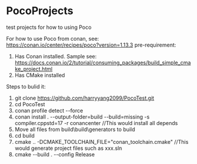 # PocoProjects
test projects for how to using Poco

For how to use Poco from conan, see: https://conan.io/center/recipes/poco?version=1.13.3
pre-requirement:
  1. Has Conan installed. Sample see: 
       https://docs.conan.io/2/tutorial/consuming_packages/build_simple_cmake_project.html
  2. Has CMake installed

Steps to bulid it:
  1. git clone https://github.com/harryyang2099/PocoTest.git
  2. cd PocoTest
  3. conan profile detect --force
  4. conan install . --output-folder=build --build=missing -s compiler.cppstd=17 -r conancenter
     //This would install all depends
  5. Move all files from build\build\generators to build
  6. cd build
  7. cmake .. -DCMAKE_TOOLCHAIN_FILE="conan_toolchain.cmake"
     //This would generate project files such as xxx.sln
  8. cmake --build . --config Release
